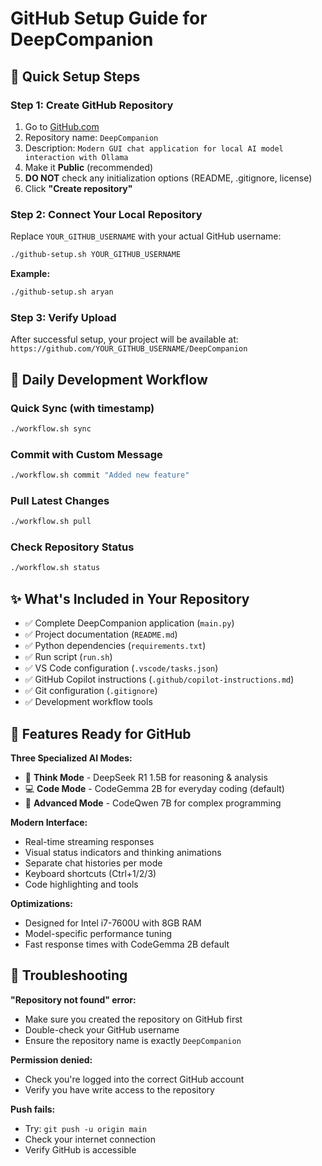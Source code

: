 # GitHub Setup Guide for DeepCompanion

## 🎯 Quick Setup Steps

### Step 1: Create GitHub Repository
1. Go to [GitHub.com](https://github.com/new)
2. Repository name: `DeepCompanion`
3. Description: `Modern GUI chat application for local AI model interaction with Ollama`
4. Make it **Public** (recommended)
5. **DO NOT** check any initialization options (README, .gitignore, license)
6. Click **"Create repository"**

### Step 2: Connect Your Local Repository
Replace `YOUR_GITHUB_USERNAME` with your actual GitHub username:

```bash
./github-setup.sh YOUR_GITHUB_USERNAME
```

**Example:**
```bash
./github-setup.sh aryan
```

### Step 3: Verify Upload
After successful setup, your project will be available at:
`https://github.com/YOUR_GITHUB_USERNAME/DeepCompanion`

## 🔄 Daily Development Workflow

### Quick Sync (with timestamp)
```bash
./workflow.sh sync
```

### Commit with Custom Message
```bash
./workflow.sh commit "Added new feature"
```

### Pull Latest Changes
```bash
./workflow.sh pull
```

### Check Repository Status
```bash
./workflow.sh status
```

## ✨ What's Included in Your Repository

- ✅ Complete DeepCompanion application (`main.py`)
- ✅ Project documentation (`README.md`)
- ✅ Python dependencies (`requirements.txt`)
- ✅ Run script (`run.sh`)
- ✅ VS Code configuration (`.vscode/tasks.json`)
- ✅ GitHub Copilot instructions (`.github/copilot-instructions.md`)
- ✅ Git configuration (`.gitignore`)
- ✅ Development workflow tools

## 🚀 Features Ready for GitHub

**Three Specialized AI Modes:**
- 🤔 **Think Mode** - DeepSeek R1 1.5B for reasoning & analysis
- 💻 **Code Mode** - CodeGemma 2B for everyday coding (default)
- 🧠 **Advanced Mode** - CodeQwen 7B for complex programming

**Modern Interface:**
- Real-time streaming responses
- Visual status indicators and thinking animations
- Separate chat histories per mode
- Keyboard shortcuts (Ctrl+1/2/3)
- Code highlighting and tools

**Optimizations:**
- Designed for Intel i7-7600U with 8GB RAM
- Model-specific performance tuning
- Fast response times with CodeGemma 2B default

## 🔧 Troubleshooting

**"Repository not found" error:**
- Make sure you created the repository on GitHub first
- Double-check your GitHub username
- Ensure the repository name is exactly `DeepCompanion`

**Permission denied:**
- Check you're logged into the correct GitHub account
- Verify you have write access to the repository

**Push fails:**
- Try: `git push -u origin main`
- Check your internet connection
- Verify GitHub is accessible
